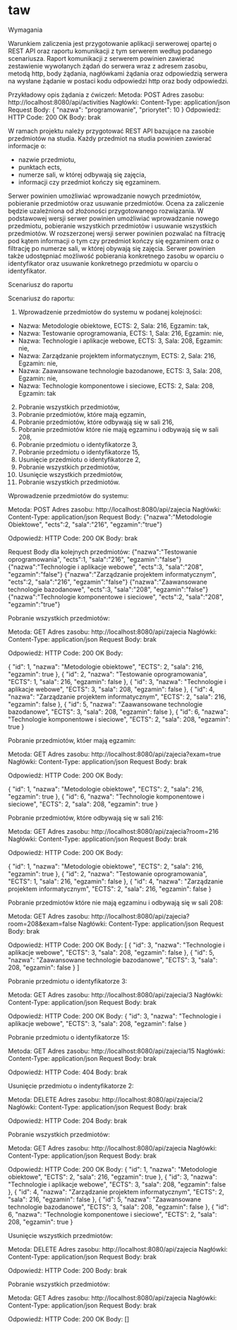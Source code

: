 # taw

Wymagania

Warunkiem zaliczenia jest przygotowanie aplikacji serwerowej opartej o REST API oraz raportu komunikacji z tym serwerem według podanego scenariusza.
Raport komunikacji z serwerem powinien zawierać zestawienie wywołanych żądań do serwera wraz z adresem zasobu, metodą http, body żądania, 
nagłówkami żądania oraz odpowiedzią serwera na wysłane żądanie w postaci kodu odpowiedzi http oraz body odpowiedzi.

Przykładowy opis żądania z ćwiczeń:
Metoda: POST
Adres zasobu: http://localhost:8080/api/activities
Nagłówki: Content-Type: application/json
Request Body:
{
"nazwa": "programowanie",
"priorytet": 10
}
Odpowiedź:
HTTP Code: 200 OK
Body: brak

W ramach projektu należy przygotować REST API bazujące na zasobie przedmiotów na studia. Każdy przedmiot na studia powinien zawierać informacje o:
- nazwie przedmiotu,
- punktach ects,
- numerze sali, w której odbywają się zajęcia,
- informacji czy przedmiot kończy się egzaminem.

Serwer powinien umożliwiać wprowadzanie nowych przedmiotów, pobieranie przedmiotów oraz usuwanie przedmiotów.
Ocena za zaliczenie będzie uzależniona od złożoności przygotowanego rozwiązania.
W podstawowej wersji serwer powinien umożliwiać wprowadzanie nowego przedmiotu, pobieranie wszystkich przedmiotów 
i usuwanie wszystkich przedmiotów. W rozszerzonej wersji serwer powinien pozwalać na filtrację pod kątem informacji 
o tym czy przedmiot kończy się egzaminem oraz o filtrację po numerze sali, w której obywają się zajęcia. Serwer 
powinien także udostępniać możliwość pobierania konkretnego zasobu w oparciu o identyfikator oraz usuwanie konkretnego 
przedmiotu w oparciu o identyfikator.

Scenariusz do raportu

Scenariusz do raportu:
1. Wprowadzenie przedmiotów do systemu w podanej kolejności:
- Nazwa: Metodologie obiektowe, ECTS: 2, Sala: 216, Egzamin: tak,
- Nazwa: Testowanie oprogramowania, ECTS: 1, Sala: 216, Egzamin: nie,
- Nazwa: Technologie i aplikacje webowe, ECTS: 3, Sala: 208, Egzamin: nie,
- Nazwa: Zarządzanie projektem informatycznym, ECTS: 2, Sala: 216, Egzamin: nie,
- Nazwa: Zaawansowane technologie bazodanowe, ECTS: 3, Sala: 208, Egzamin: nie,
- Nazwa: Technologie komponentowe i sieciowe, ECTS: 2, Sala: 208, Egzamin: tak
2. Pobranie wszystkich przedmiotów,
3. Pobranie przedmiotów, które mają egzamin,
4. Pobranie przedmiotów, które odbywają się w sali 216,
5. Pobranie przedmiotów które nie mają egzaminu i odbywają się w sali 208,
6. Pobranie przedmiotu o identyfikatorze 3,
7. Pobranie przedmiotu o identyfikatorze 15,
8. Usunięcie przedmiotu o identyfikatorze 2,
9. Pobranie wszystkich przedmiotów,
10. Usunięcie wszystkich przedmiotów,
11. Pobranie wszystkich przedmiotów.

Wprowadzenie przedmiotów do systemu:

Metoda: POST
Adres zasobu: http://localhost:8080/api/zajecia
Nagłówki: Content-Type: application/json
Request Body:
{"nazwa":"Metodologie Obiektowe", "ects":2, "sala":"216", "egzamin":"true"}

Odpowiedź:
HTTP Code: 200 OK
Body: brak

Request Body dla kolejnych przedmiotów:
{"nazwa":"Testowanie oprogramowania", "ects":1, "sala":"216", "egzamin":"false"}
{"nazwa":"Technologie i aplikacje webowe", "ects":3, "sala":"208", "egzamin":"false"}
{"nazwa":"Zarządzanie projektem informatycznym", "ects":2, "sala":"216", "egzamin":"false"}
{"nazwa":"Zaawansowane technologie bazodanowe", "ects":3, "sala":"208", "egzamin":"false"}
{"nazwa":"Technologie komponentowe i sieciowe", "ects":2, "sala":"208", "egzamin":"true"}

Pobranie wszystkich przedmiotów:

Metoda: GET
Adres zasobu: http://localhost:8080/api/zajecia
Nagłówki: Content-Type: application/json
Request Body: brak

Odpowiedź:
HTTP Code: 200 OK
Body: 

  {
    "id": 1,
    "nazwa": "Metodologie obiektowe",
    "ECTS": 2,
    "sala": 216,
    "egzamin": true
  },
  {
    "id": 2,
    "nazwa": "Testowanie oprogramowania",
    "ECTS": 1,
    "sala": 216,
    "egzamin": false
  },
  {
    "id": 3,
    "nazwa": "Technologie i aplikacje webowe",
    "ECTS": 3,
    "sala": 208,
    "egzamin": false
  },
  {
    "id": 4,
    "nazwa": "Zarządzanie projektem informatycznym",
    "ECTS": 2,
    "sala": 216,
    "egzamin": false
  },
  {
    "id": 5,
    "nazwa": "Zaawansowane technologie bazodanowe",
    "ECTS": 3,
    "sala": 208,
    "egzamin": false
  },
  {
    "id": 6,
    "nazwa": "Technologie komponentowe i sieciowe",
    "ECTS": 2,
    "sala": 208,
    "egzamin": true
  }


Pobranie przedmiotów, któer mają egzamin:

Metoda: GET
Adres zasobu: http://localhost:8080/api/zajecia?exam=true
Nagłówki: Content-Type: application/json
Request Body: brak

Odpowiedź:
HTTP Code: 200 OK
Body: 

  {
    "id": 1,
    "nazwa": "Metodologie obiektowe",
    "ECTS": 2,
    "sala": 216,
    "egzamin": true
  },
  {
    "id": 6,
    "nazwa": "Technologie komponentowe i sieciowe",
    "ECTS": 2,
    "sala": 208,
    "egzamin": true
  }


Pobranie przedmiotów, które odbywają się w sali 216:

Metoda: GET
Adres zasobu: http://localhost:8080/api/zajecia?room=216
Nagłówki: Content-Type: application/json
Request Body: brak

Odpowiedź:
HTTP Code: 200 OK
Body: 

  {
    "id": 1,
    "nazwa": "Metodologie obiektowe",
    "ECTS": 2,
    "sala": 216,
    "egzamin": true
  },
  {
    "id": 2,
    "nazwa": "Testowanie oprogramowania",
    "ECTS": 1,
    "sala": 216,
    "egzamin": false
  },
  {
    "id": 4,
    "nazwa": "Zarządzanie projektem informatycznym",
    "ECTS": 2,
    "sala": 216,
    "egzamin": false
  }


Pobranie przedmiotów które nie mają egzaminu i odbywają się w sali 208:

Metoda: GET
Adres zasobu: http://localhost:8080/api/zajecia?room=208&exam=false
Nagłówki: Content-Type: application/json
Request Body: brak

Odpowiedź:
HTTP Code: 200 OK
Body: 
[
  {
    "id": 3,
    "nazwa": "Technologie i aplikacje webowe",
    "ECTS": 3,
    "sala": 208,
    "egzamin": false
  },
  {
    "id": 5,
    "nazwa": "Zaawansowane technologie bazodanowe",
    "ECTS": 3,
    "sala": 208,
    "egzamin": false
  }
]

Pobranie przedmiotu o identyfikatorze 3:

Metoda: GET
Adres zasobu: http://localhost:8080/api/zajecia/3
Nagłówki: Content-Type: application/json
Request Body: brak

Odpowiedź:
HTTP Code: 200 OK
Body: 
{
  "id": 3,
  "nazwa": "Technologie i aplikacje webowe",
  "ECTS": 3,
  "sala": 208,
  "egzamin": false
}

Pobranie przedmiotu o identyfikatorze 15:

Metoda: GET
Adres zasobu: http://localhost:8080/api/zajecia/15
Nagłówki: Content-Type: application/json
Request Body: brak

Odpowiedź:
HTTP Code: 404
Body: brak

Usunięcie przedmiotu o indentyfikatorze 2:

Metoda: DELETE
Adres zasobu: http://localhost:8080/api/zajecia/2
Nagłówki: Content-Type: application/json
Request Body: brak

Odpowiedź:
HTTP Code: 204
Body: brak

Pobranie wszystkich przedmiotów:

Metoda: GET
Adres zasobu: http://localhost:8080/api/zajecia
Nagłówki: Content-Type: application/json
Request Body: brak

Odpowiedź:
HTTP Code: 200 OK
Body: 
{
    "id": 1,
    "nazwa": "Metodologie obiektowe",
    "ECTS": 2,
    "sala": 216,
    "egzamin": true
  },
  {
    "id": 3,
    "nazwa": "Technologie i aplikacje webowe",
    "ECTS": 3,
    "sala": 208,
    "egzamin": false
  },
  {
    "id": 4,
    "nazwa": "Zarządzanie projektem informatycznym",
    "ECTS": 2,
    "sala": 216,
    "egzamin": false
  },
  {
    "id": 5,
    "nazwa": "Zaawansowane technologie bazodanowe",
    "ECTS": 3,
    "sala": 208,
    "egzamin": false
  },
  {
    "id": 6,
    "nazwa": "Technologie komponentowe i sieciowe",
    "ECTS": 2,
    "sala": 208,
    "egzamin": true
  }
  
  Usunięcie wszystkich przedmiotów:
  
  Metoda: DELETE
Adres zasobu: http://localhost:8080/api/zajecia
Nagłówki: Content-Type: application/json
Request Body: brak

Odpowiedź:
HTTP Code: 200
Body: brak

Pobranie wszystkich przedmiotów:

Metoda: GET
Adres zasobu: http://localhost:8080/api/zajecia
Nagłówki: Content-Type: application/json
Request Body: brak

Odpowiedź:
HTTP Code: 200 OK
Body: []